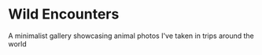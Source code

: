 # Wild Encounters

A minimalist gallery showcasing animal photos I've taken in trips around the world
